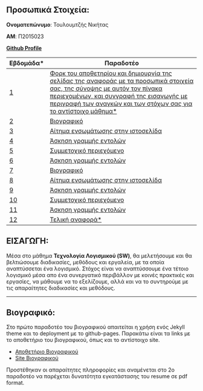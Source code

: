 ## Προσωπικά Στοιχεία:

**Ονοματεπώνυμο**: Τουλουμτζής Νικήτας

**ΑΜ**: Π2015023

**[Github Profile](https://github.com/ntouloumtzis)**

| Εβδομάδα* | Παραδοτέο |
| --- | --- |
| <a href="#P-1">1</a>   | <a href="#P-1"> Φορκ του αποθετηρίου και δημιουργία της σελίδας της αναφοράς με τα προσωπικά στοιχεία σας, της σύνοψης με αυτόν τον πίνακα περιεχομένων, και συγγραφή της εισαγωγής με περιγραφή των αναγκών και των στόχων σας για το αντίστοιχο μάθημα*</a> |
| <a href="#P-2">2</a>   | <a href="#P-2"> Bιογραφικό</a> |
| <a href="#P-3">3</a>   | <a href="#P-3"> Αίτημα ενσωμάτωσης στην ιστοσελίδα</a> |
| <a href="#P-4">4</a>   | <a href="#P-4"> Άσκηση γραμμής εντολών</a>  |
| <a href="#P-5">5</a>   | <a href="#P-5"> Συμμετοχικό περιεχόμενο</a> |
| <a href="#P-6">6</a>   | <a href="#P-6"> Άσκηση γραμμής εντολών</a> |
| <a href="#P-7">7</a>   | <a href="#P-7"> Bιογραφικό</a> |
| <a href="#P-8">8</a>   | <a href="#P-8"> Αίτημα ενσωμάτωσης στην ιστοσελίδα</a> |
| <a href="#P-9">9</a>   | <a href="#P-9"> Άσκηση γραμμής εντολών</a> |
| <a href="#P-10">10</a> | <a href="#P-10"> Συμμετοχικό περιεχόμενο</a> |
| <a href="#P-11">11</a> | <a href="#P-11"> Άσκηση γραμμής εντολών</a> |
| <a href="#P-12">12</a> | <a href="#P-12"> Τελική αναφορά*</a> |

## <a name="P-1">ΕΙΣΑΓΩΓΗ:</a>
Μέσα στο μάθημα **Τεχνολογία Λογισμικού (SW)**, θα μελετήσουμε και θα βελτιώσουμε διαδικασίες, μεθόδους και εργαλεία, με τα οποία αναπτύσσεται ένα λογισμικό.
Στόχος είναι να αναπτύσσουμε ένα τέτοιο λογισμικό μέσα απο ένα συνεργατικό περιβάλλον με κοινές πρακτικές και εργασίες, να μάθουμε να το εξελίζουμε, αλλά
και να το συντηρούμε με τις απαραίτητες διαδικασίες και μεθόδους.

---
## <a name="P-2">Βιογραφικό:</a>
Στο πρώτο παραδοτέο του βιογραφικού απαιτείται η χρήση ενός Jekyll theme και το deployment με το github-pages. Παρακάτω είναι τα links με το αποθετήριο του βιογραφικού, όπως και το αντίστοιχο site.
- [Αποθετήριο Βιογραφικού](https://ntouloumtzis.github.io/resume-cv/)
- [Site Βιογραφικού](https://github.com/ntouloumtzis/resume-cv)

Προστέθηκαν οι απαραίτητες πληροφορίες και αναμένεται στο 2ο παραδοτέο να παρέχεται δυνατότητα εγκατάστασης του resume σε pdf format.
